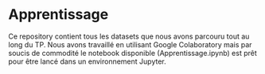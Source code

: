 # Apprentissage

Ce repository contient tous les datasets que nous avons parcouru tout au long du TP.
Nous avons travaillé en utilisant Google Colaboratory mais par soucis de commodité le notebook disponible (Apprentissage.ipynb) est prêt pour être lancé dans un environnement Jupyter. 

